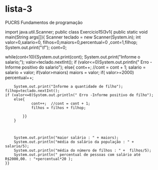 # lista-3
PUCRS Fundamentos  de programação



import java.util.Scanner;
public class Exercicio15l3v1{
public static void main(String args[]){
Scanner teclado = new Scanner(System.in);
int valor=0,salario=0, filhos=0,maiors=0,percentual=0 ,cont=1,filhop;
System.out.print("\f");
cont=0;

while(cont<10){System.out.print(cont);
    System.out.print("Informe o salario;");
    valor=teclado.nextInt();
    if (valor<=0)System.out.println(" Erro -Informe positivo do salario");
        else{
                cont++;  //cont = cont + 1;
                salario = salario + valor;
                if(valor>maiors) maiors = valor;
                if( valor>=2000) percentual++;
           
        System.out.print("Informe a quantidade de filho");
    filhop=teclado.nextInt();
    if (valor<=0)System.out.println(" Erro -Informe positivo de filho");
        else{
                cont++;  //cont = cont + 1;
                filhos = filhos + filhop;
                
            }}
        }
        
        
        
        System.out.println("maior salário : " + maiors);
        System.out.println("média do salário da população : " + salario/5);
        System.out.println("média do número de filhos : " +  filhos/5);
        System.out.println(" percentual de pessoas com salário até R$2000,00. : "+percentual*20 );
    }}
        
